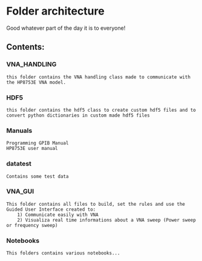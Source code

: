 # Folder architecture 
Good whatever part of the day it is to everyone!

## Contents:
### VNA_HANDLING
    this folder contains the VNA handling class made to communicate with the HP8753E VNA model.
### HDF5
    this folder contains the hdf5 class to create custom hdf5 files and to convert python dictionaries in custom made hdf5 files
### Manuals
    Programming GPIB Manual
    HP8753E user manual
### datatest
    Contains some test data
### VNA_GUI
    This folder contains all files to build, set the rules and use the Guided User Interface created to:
        1) Communicate easily with VNA 
        2) Visualiza real time informations about a VNA sweep (Power sweep or frequency sweep)
### Notebooks
    This folders contains various notebooks...